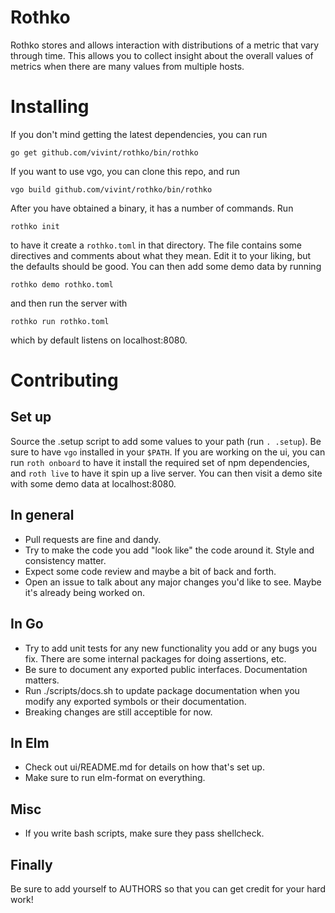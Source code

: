 # Rothko

Rothko stores and allows interaction with distributions of a metric that vary
through time. This allows you to collect insight about the overall values of
metrics when there are many values from multiple hosts.

# Installing

If you don't mind getting the latest dependencies, you can run

```
go get github.com/vivint/rothko/bin/rothko
```

If you want to use vgo, you can clone this repo, and run

```
vgo build github.com/vivint/rothko/bin/rothko
```

After you have obtained a binary, it has a number of commands. Run

```
rothko init
```

to have it create a `rothko.toml` in that directory. The file contains some
directives and comments about what they mean. Edit it to your liking, but the
defaults should be good. You can then add some demo data by running

```
rothko demo rothko.toml
```

and then run the server with

```
rothko run rothko.toml
```

which by default listens on localhost:8080.

# Contributing

## Set up

Source the .setup script to add some values to your path (run `. .setup`). Be
sure to have `vgo` installed in your `$PATH`. If you are working on the ui, 
you can run `roth onboard` to have it install the required set of npm 
dependencies, and `roth live` to have it spin up a live server. You can then
visit a demo site with some demo data at localhost:8080.

## In general

- Pull requests are fine and dandy.
- Try to make the code you add "look like" the code around it. Style and
  consistency matter.
- Expect some code review and maybe a bit of back and forth.
- Open an issue to talk about any major changes you'd like to see. Maybe it's
  already being worked on.

## In Go

- Try to add unit tests for any new functionality you add or any bugs you fix.
  There are some internal packages for doing assertions, etc.
- Be sure to document any exported public interfaces. Documentation matters.
- Run ./scripts/docs.sh to update package documentation when you modify any
  exported symbols or their documentation.
- Breaking changes are still acceptible for now.

## In Elm

- Check out ui/README.md for details on how that's set up.
- Make sure to run elm-format on everything.

## Misc

- If you write bash scripts, make sure they pass shellcheck.

## Finally

Be sure to add yourself to AUTHORS so that you can get credit for your hard
work!
